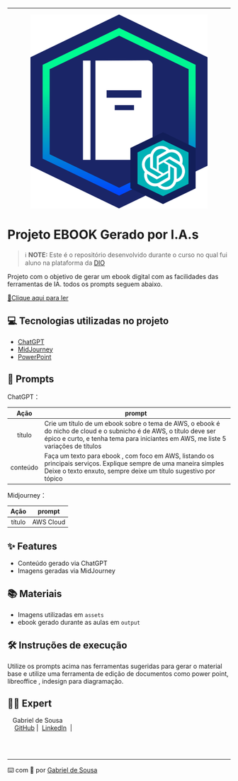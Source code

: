 -------


<p align="center">
<img 
    src="./assets/banner.png"
    width="400"  
/>
</p>

# Projeto EBOOK Gerado por I.A.s


 > ℹ️ **NOTE:** Este é o repositório desenvolvido durante o curso no qual fui aluno na plataforma da [DIO](https://dio.me)

Projeto com o objetivo de gerar um ebook digital com as facilidades das ferramentas de IA. todos os prompts
seguem abaixo.

<a href="https://github.com/gabrielsousaborges/projetoIA-ebook/blob/main/output/EbookAWS-Gabriel-output.pdf" title="View PDF now"> 📕Clique aqui para ler</a>

## 💻 Tecnologias utilizadas no projeto

- [ChatGPT](https://chat.openai.com/) 
- [MidJourney](https://www.midjourney.com/app/)
- [PowerPoint](https://www.microsoft.com/en/microsoft-365/powerpoint)

## 🧠 Prompts


ChatGPT：

|   Ação   | prompt                                                                                                                                                                                                                                                                         |
| :------: | ------------------------------------------------------------------------------------------------------------------------------------------------------------------------------------------------------------------------------------------------------------------------------ |
|  título  | Crie um título de um ebook sobre o tema de AWS, o ebook é do nicho de cloud e o subnicho é de AWS, o título deve ser épico e curto, e tenha tema para iniciantes em AWS, me liste 5 variações de títulos                                                        |
| conteúdo | Faça um texto para ebook , com foco em AWS, listando os principais serviços. Explique sempre de uma maneira simples Deixe o texto enxuto, sempre deixe um título sugestivo por tópico |


Midjourney：

|  Ação  | prompt                                                                                 |
| :----: | -------------------------------------------------------------------------------------- |
| título | AWS Cloud |

## ✨ Features

- Conteúdo gerado via ChatGPT
- Imagens geradas via MidJourney

## 📚 Materiais

- Imagens utilizadas em `assets`
- ebook gerado durante as aulas em `output`

## 🛠️ Instruções de execução

Utilize os prompts acima nas ferramentas sugeridas para gerar o material base e utilize uma ferramenta de edição de documentos como power point, libreoffice , indesign para diagramação.

## 👨‍💻 Expert

<p>
    <p>&nbsp&nbsp&nbspGabriel de Sousa <br>
    &nbsp&nbsp&nbsp
    <a href="https://github.com/gabrielsousaborges">
    GitHub</a>&nbsp;|&nbsp;
    <a href="www.linkedin.com/in/
gabrielsousaborges">LinkedIn</a>
&nbsp;|&nbsp;
&nbsp;</p>
</p>
<br/><br/>
<p>

---

⌨️ com 💜 por [Gabriel de Sousa](https://github.com/gabrielsousaborges)
